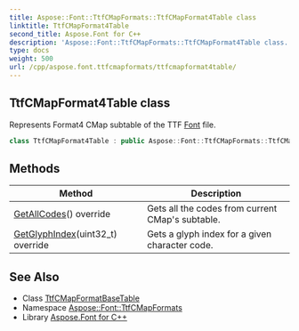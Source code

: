 ```yaml
---
title: Aspose::Font::TtfCMapFormats::TtfCMapFormat4Table class
linktitle: TtfCMapFormat4Table
second_title: Aspose.Font for C++
description: 'Aspose::Font::TtfCMapFormats::TtfCMapFormat4Table class. Represents Format4 CMap subtable of the TTF Font file in C++.'
type: docs
weight: 500
url: /cpp/aspose.font.ttfcmapformats/ttfcmapformat4table/
---
```

## TtfCMapFormat4Table class


Represents Format4 CMap subtable of the TTF [Font](../../aspose.font/font/) file.

```cpp
class TtfCMapFormat4Table : public Aspose::Font::TtfCMapFormats::TtfCMapFormatBaseTable
```

## Methods

| Method | Description |
| --- | --- |
| [GetAllCodes](./getallcodes/)() override | Gets all the codes from current CMap's subtable. |
| [GetGlyphIndex](./getglyphindex/)(uint32_t) override | Gets a glyph index for a given character code. |
## See Also

* Class [TtfCMapFormatBaseTable](../ttfcmapformatbasetable/)
* Namespace [Aspose::Font::TtfCMapFormats](../)
* Library [Aspose.Font for C++](../../)
